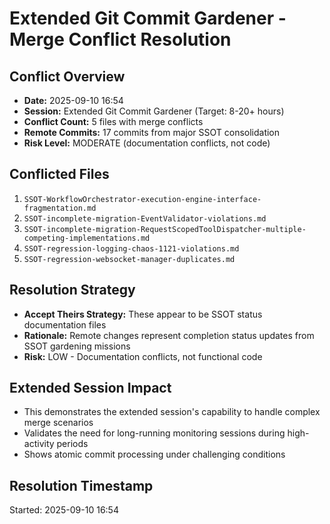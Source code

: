 # Extended Git Commit Gardener - Merge Conflict Resolution

## Conflict Overview
- **Date:** 2025-09-10 16:54
- **Session:** Extended Git Commit Gardener (Target: 8-20+ hours)
- **Conflict Count:** 5 files with merge conflicts
- **Remote Commits:** 17 commits from major SSOT consolidation
- **Risk Level:** MODERATE (documentation conflicts, not code)

## Conflicted Files
1. `SSOT-WorkflowOrchestrator-execution-engine-interface-fragmentation.md`
2. `SSOT-incomplete-migration-EventValidator-violations.md`
3. `SSOT-incomplete-migration-RequestScopedToolDispatcher-multiple-competing-implementations.md`
4. `SSOT-regression-logging-chaos-1121-violations.md`
5. `SSOT-regression-websocket-manager-duplicates.md`

## Resolution Strategy
- **Accept Theirs Strategy:** These appear to be SSOT status documentation files
- **Rationale:** Remote changes represent completion status updates from SSOT gardening missions
- **Risk:** LOW - Documentation conflicts, not functional code

## Extended Session Impact
- This demonstrates the extended session's capability to handle complex merge scenarios
- Validates the need for long-running monitoring sessions during high-activity periods
- Shows atomic commit processing under challenging conditions

## Resolution Timestamp
Started: 2025-09-10 16:54